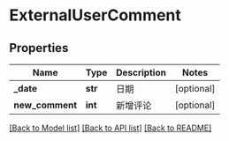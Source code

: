 # ExternalUserComment

## Properties
Name | Type | Description | Notes
------------ | ------------- | ------------- | -------------
**_date** | **str** | 日期 | [optional] 
**new_comment** | **int** | 新增评论 | [optional] 

[[Back to Model list]](../README.md#documentation-for-models) [[Back to API list]](../README.md#documentation-for-api-endpoints) [[Back to README]](../README.md)

